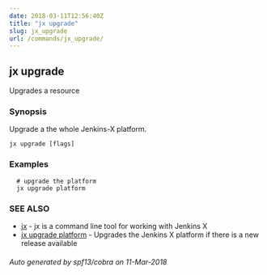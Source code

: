 ```yaml
---
date: 2018-03-11T12:56:40Z
title: "jx upgrade"
slug: jx_upgrade
url: /commands/jx_upgrade/
---
```

## jx upgrade

Upgrades a resource

### Synopsis


Upgrade a the whole Jenkins-X platform.

```
jx upgrade [flags]
```

### Examples

```
  # upgrade the platform
  jx upgrade platform
```

### SEE ALSO
* [jx](/commands/jx/)	 - jx is a command line tool for working with Jenkins X
* [jx upgrade platform](/commands/jx_upgrade_platform/)	 - Upgrades the Jenkins X platform if there is a new release available

###### Auto generated by spf13/cobra on 11-Mar-2018
